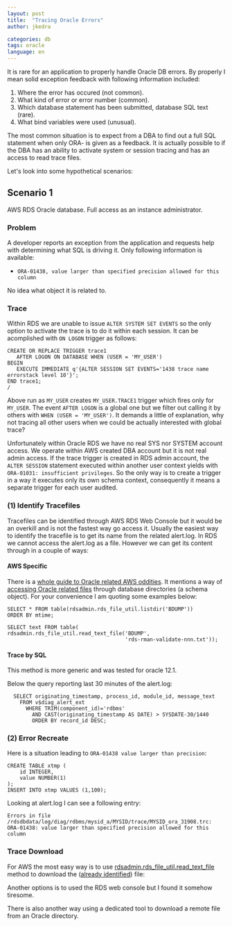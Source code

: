 ```yaml
---
layout: post
title:  "Tracing Oracle Errors"
author: jkedra

categories: db
tags: oracle
language: en
---
```


It is rare for an application to properly handle Oracle DB errors.
By properly I mean solid exception feedback with following information
included:

1. Where the error has occured (not common).
2. What kind of error or error number (common).
3. Which database statement has been submitted, database SQL text (rare).
4. What bind variables were used (unusual).

The most common situation is to expect from a DBA to find out a full SQL
statement when only ORA- is given as a feedback. It is actually possible
to if the DBA has an ability to activate system or session tracing and has
an access to read trace files.

Let's look into some hypothetical scenarios:

## Scenario 1

AWS RDS Oracle database. Full access as an instance administrator.

### Problem

A developer reports an exception from the application and requests help
with determining what SQL is driving it. Only following information
is available:

* `ORA-01438, value larger than specified precision allowed for this column`

No idea what object it is related to.

### Trace

Within RDS we are unable to issue `ALTER SYSTEM SET EVENTS` so the only option
to activate the trace is to do it within each session. It can be acomplished
with `ON LOGON` trigger as follows:

    CREATE OR REPLACE TRIGGER trace1
       AFTER LOGON ON DATABASE WHEN (USER = 'MY_USER')
    BEGIN
       EXECUTE IMMEDIATE q'{ALTER SESSION SET EVENTS='1438 trace name errorstack level 10'}';
    END trace1;
    /

Above run as `MY_USER` creates `MY_USER.TRACE1` trigger which fires only
for `MY_USER`. The event `AFTER LOGON` is a global one but we filter out calling
it by others with `WHEN (USER = 'MY_USER')`.
It demands a little of explanation, why not tracing all other users when
we could be actually interested with global trace?

Unfortunately within Oracle RDS we have no real SYS nor SYSTEM account access.
We operate within AWS created DBA account but it is not real admin access.
If the trace trigger is created in RDS admin account, the `ALTER SESSION`
statement executed within another user context yields with
`ORA-01031: insufficient privileges`. So the only way is to create a trigger
in a way it executes only its own schema context, consequently it means
a separate trigger for each user audited.

### (1) Identify Tracefiles <a name="identify"></a>

Tracefiles can be identified through AWS RDS Web Console but it would be an
overkill and is not the fastest way go access it. Usually the easiest way to
identify the tracefile is to get its name from the related alert.log. In RDS we
cannot access the alert.log as a file. However we can get its content
through in a couple of ways:


#### AWS Specific

There is a [whole guide to Oracle related AWS oddities][2]. It mentions a way
of [accessing Oracle related files][3] through database directories (a schema
object). For your convenience I am quoting some examples below:

<a name="rdsadmin-file-download"></a>

    SELECT * FROM table(rdsadmin.rds_file_util.listdir('BDUMP'))
    ORDER BY mtime;

    SELECT text FROM table(
    rdsadmin.rds_file_util.read_text_file('BDUMP',
                                          'rds-rman-validate-nnn.txt'));


#### Trace by SQL

This method is more generic and was tested for oracle 12.1.

Below the query reporting last 30 minutes of the alert.log:

      SELECT originating_timestamp, process_id, module_id, message_text
        FROM v$diag_alert_ext
          WHERE TRIM(component_id)='rdbms'
            AND CAST(originating_timestamp AS DATE) > SYSDATE-30/1440
            ORDER BY record_id DESC; 

### (2) Error Recreate

Here is a situation leading to `ORA-01438 value larger than precision`:

    CREATE TABLE xtmp (
        id INTEGER,
        value NUMBER(1)
    );
    INSERT INTO xtmp VALUES (1,100);

Looking at alert.log I can see a following entry:

    Errors in file /rdsdbdata/log/diag/rdbms/mysid_a/MYSID/trace/MYSID_ora_31908.trc:
    ORA-01438: value larger than specified precision allowed for this column


### Trace Download

For AWS the most easy way is to use
[rdsadmin.rds_file_util.read_text_file](#rdsadmin-file-download)
method to download the ([already identified](#identify)) file:

Another options is to used the RDS web console but I found it
somehow tiresome.

There is also another way using a dedicated tool to download a remote
file from an Oracle directory.


[1]: http://www.dba-oracle.com/t_grid_rac_events_in_Oracle.htm
[2]: https://docs.aws.amazon.com/AmazonRDS/latest/UserGuide/Appendix.Oracle.CommonDBATasks.Database.html
[3]: https://docs.aws.amazon.com/AmazonRDS/latest/UserGuide/Appendix.Oracle.CommonDBATasks.Misc.html#Appendix.Oracle.CommonDBATasks.ReadingFiles
[4]: https://www.oradba.ch/tag/xdbgdirext/
[FindingTraceFiles]: https://docs.oracle.com/cd/B28359_01/server.111/b28310/diag006.htm#ADMIN12484


